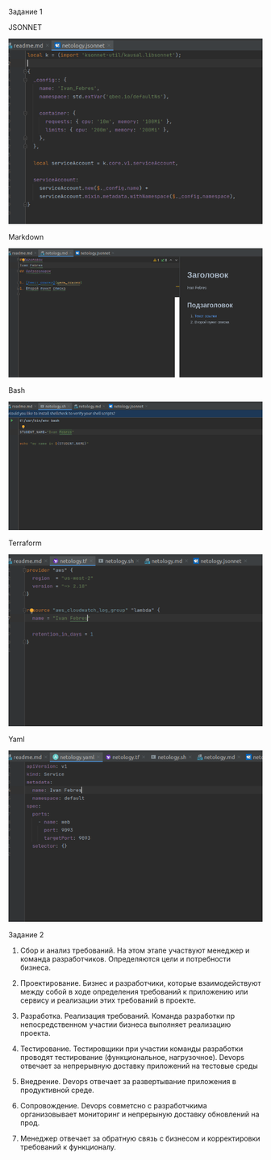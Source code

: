 Задание 1

JSONNET

![jsonnet](jsonnet.png)

Markdown

![Markdown](Markdown.png)

Bash

![Bsh](Bash.png)

Terraform

![Terraform](Terraform.png)

Yaml

![Yaml](Yaml.png)


Задание 2

1. Сбор и анализ требований.
На этом этапе участвуют менеджер и команда разработчиков. Определяются цели и потребности бизнеса.

2. Проектирование. Бизнес и разработчики, которые взаимодействуют между собой
в ходе определения требований к приложению или сервису и реализации этих требований в проекте.

3. Разработка. Реализация требований. Команда разработки пр непосредственном участии бизнеса выполняет реализацию проекта.

4. Тестирование. Тестировщики при участии команды разработки проводят тестирование (функциональное, нагрузочное). 
Devops отвечает за непрерывную доставку приложений на тестовые среды

5. Внедрение. Devops отвечает за развертывание приложения в продуктивной среде.

6. Сопровождение. Devops совметсно с разработчкима организовывает мониторинг и непрерыную доставку обновлений на прод. 

7. Менеджер отвечает за обратную связь с бизнесом и корректировки требований к функционалу.
